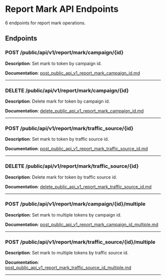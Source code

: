 # Report Mark API Endpoints

6 endpoints for report mark operations.

## Endpoints

### POST /public/api/v1/report/mark/campaign/{id}

**Description**: Set mark to token by campaign id.

**Documentation**: [post_public_api_v1_report_mark_campaign_id.md](post_public_api_v1_report_mark_campaign_id.md)

---

### DELETE /public/api/v1/report/mark/campaign/{id}

**Description**: Delete mark for token by campaign id.

**Documentation**: [delete_public_api_v1_report_mark_campaign_id.md](delete_public_api_v1_report_mark_campaign_id.md)

---

### POST /public/api/v1/report/mark/traffic_source/{id}

**Description**: Set mark to token by traffic source id.

**Documentation**: [post_public_api_v1_report_mark_traffic_source_id.md](post_public_api_v1_report_mark_traffic_source_id.md)

---

### DELETE /public/api/v1/report/mark/traffic_source/{id}

**Description**: Delete mark for token by traffic source id.

**Documentation**: [delete_public_api_v1_report_mark_traffic_source_id.md](delete_public_api_v1_report_mark_traffic_source_id.md)

---

### POST /public/api/v1/report/mark/campaign/{id}/multiple

**Description**: Set mark to multiple tokens by campaign id.

**Documentation**: [post_public_api_v1_report_mark_campaign_id_multiple.md](post_public_api_v1_report_mark_campaign_id_multiple.md)

---

### POST /public/api/v1/report/mark/traffic_source/{id}/multiple

**Description**: Set mark to multiple tokens by traffic source id.

**Documentation**: [post_public_api_v1_report_mark_traffic_source_id_multiple.md](post_public_api_v1_report_mark_traffic_source_id_multiple.md)

---

